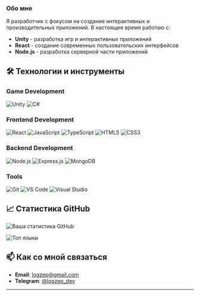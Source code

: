 ### Обо мне
Я разработчик с фокусом на создание интерактивных и производительных приложений. В настоящее время работаю с:

- **Unity** - разработка игр и интерактивных приложений
- **React** - создание современных пользовательских интерфейсов
- **Node.js** - разработка серверной части приложений

## 🛠️ Технологии и инструменты

### Game Development
![Unity](https://img.shields.io/badge/Unity-100000?style=for-the-badge&logo=unity&logoColor=white)
![C#](https://img.shields.io/badge/C%23-239120?style=for-the-badge&logo=c-sharp&logoColor=white)

### Frontend Development
![React](https://img.shields.io/badge/React-20232A?style=for-the-badge&logo=react&logoColor=61DAFB)
![JavaScript](https://img.shields.io/badge/JavaScript-F7DF1E?style=for-the-badge&logo=javascript&logoColor=black)
![TypeScript](https://img.shields.io/badge/TypeScript-007ACC?style=for-the-badge&logo=typescript&logoColor=white)
![HTML5](https://img.shields.io/badge/HTML5-E34F26?style=for-the-badge&logo=html5&logoColor=white)
![CSS3](https://img.shields.io/badge/CSS3-1572B6?style=for-the-badge&logo=css3&logoColor=white)

### Backend Development
![Node.js](https://img.shields.io/badge/Node.js-43853D?style=for-the-badge&logo=node.js&logoColor=white)
![Express.js](https://img.shields.io/badge/Express.js-404D59?style=for-the-badge)
![MongoDB](https://img.shields.io/badge/MongoDB-4EA94B?style=for-the-badge&logo=mongodb&logoColor=white)

### Tools
![Git](https://img.shields.io/badge/Git-F05032?style=for-the-badge&logo=git&logoColor=white)
![VS Code](https://img.shields.io/badge/VS_Code-007ACC?style=for-the-badge&logo=visual-studio-code&logoColor=white)
![Visual Studio](https://img.shields.io/badge/Visual_Studio-5C2D91?style=for-the-badge&logo=visual-studio&logoColor=white)

## 📈 Статистика GitHub

![Ваша статистика GitHub](https://github-readme-stats.vercel.app/api?username=LogicZepochka&show_icons=true&theme=radical)

![Топ языки](https://github-readme-stats.vercel.app/api/top-langs/?username=LogicZepochka&layout=compact&theme=radical)

## 📫 Как со мной связаться

- **Email**: [logzep@gmail.com](mailto:logzep@gmail.com)
- **Telegram**: [@logzep_dev](https://t.me/logzep_dev)
---
